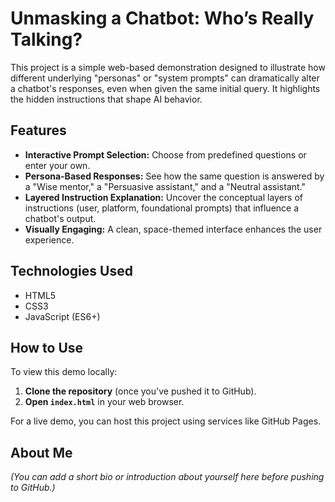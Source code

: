 # Unmasking a Chatbot: Who’s Really Talking?

This project is a simple web-based demonstration designed to illustrate how different underlying "personas" or "system prompts" can dramatically alter a chatbot's responses, even when given the same initial query. It highlights the hidden instructions that shape AI behavior.

## Features

*   **Interactive Prompt Selection:** Choose from predefined questions or enter your own.
*   **Persona-Based Responses:** See how the same question is answered by a "Wise mentor," a "Persuasive assistant," and a "Neutral assistant."
*   **Layered Instruction Explanation:** Uncover the conceptual layers of instructions (user, platform, foundational prompts) that influence a chatbot's output.
*   **Visually Engaging:** A clean, space-themed interface enhances the user experience.

## Technologies Used

*   HTML5
*   CSS3
*   JavaScript (ES6+)

## How to Use

To view this demo locally:

1.  **Clone the repository** (once you've pushed it to GitHub).
2.  **Open `index.html`** in your web browser.

For a live demo, you can host this project using services like GitHub Pages.

## About Me

*(You can add a short bio or introduction about yourself here before pushing to GitHub.)*